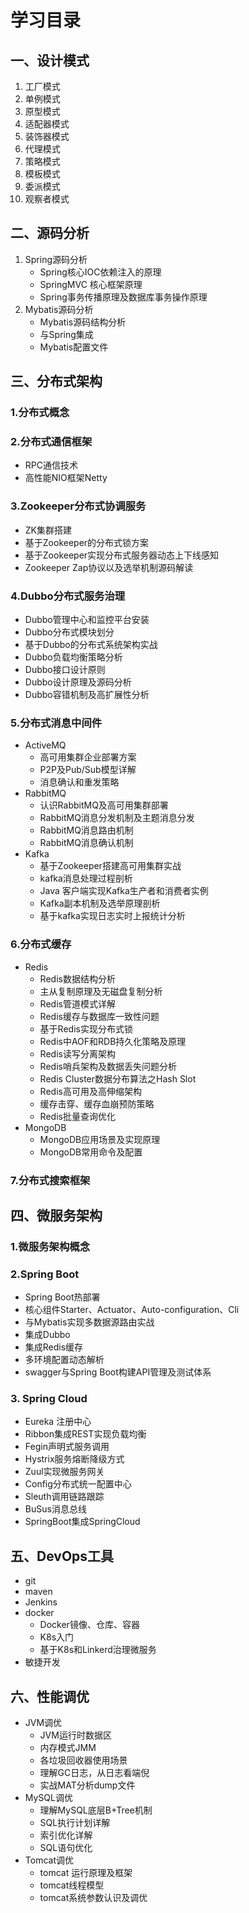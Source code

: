 # 学习目录

## 一、设计模式

1. 工厂模式
2. 单例模式
3. 原型模式
4. 适配器模式
5. 装饰器模式
6. 代理模式
7. 策略模式
8. 模板模式
9. 委派模式
10. 观察者模式

## 二、源码分析

1. Spring源码分析
   - Spring核心IOC依赖注入的原理
   - SpringMVC 核心框架原理
   - Spring事务传播原理及数据库事务操作原理
2. Mybatis源码分析
   - Mybatis源码结构分析
   - 与Spring集成
   - Mybatis配置文件

## 三、分布式架构

### 1.分布式概念

###  2.分布式通信框架

- RPC通信技术
- 高性能NIO框架Netty 

### 3.Zookeeper分布式协调服务

- ZK集群搭建
- 基于Zookeeper的分布式锁方案
- 基于Zookeeper实现分布式服务器动态上下线感知
- Zookeeper Zap协议以及选举机制源码解读

### 4.Dubbo分布式服务治理

- Dubbo管理中心和监控平台安装
- Dubbo分布式模块划分
- 基于Dubbo的分布式系统架构实战
- Dubbo负载均衡策略分析
- Dubbo接口设计原则
- Dubbo设计原理及源码分析
- Dubbo容错机制及高扩展性分析

### 5.分布式消息中间件

- ActiveMQ
  - 高可用集群企业部署方案
  - P2P及Pub/Sub模型详解
  - 消息确认和重发策略
- RabbitMQ
  - 认识RabbitMQ及高可用集群部署
  - RabbitMQ消息分发机制及主题消息分发
  - RabbitMQ消息路由机制
  - RabbitMQ消息确认机制
- Kafka
  - 基于Zookeeper搭建高可用集群实战
  - kafka消息处理过程剖析
  - Java 客户端实现Kafka生产者和消费者实例
  - Kafka副本机制及选举原理剖析
  - 基于kafka实现日志实时上报统计分析

### 6.分布式缓存

- Redis
  - Redis数据结构分析
  - 主从复制原理及无磁盘复制分析
  - Redis管道模式详解
  - Redis缓存与数据库一致性问题
  - 基于Redis实现分布式锁
  - Redis中AOF和RDB持久化策略及原理
  - Redis读写分离架构
  - Redis哨兵架构及数据丢失问题分析
  - Redis Cluster数据分布算法之Hash Slot
  - Redis高可用及高伸缩架构
  - 缓存击穿、缓存血崩预防策略
  - Redis批量查询优化
- MongoDB
  - MongoDB应用场景及实现原理
  - MongoDB常用命令及配置

### 7.分布式搜索框架

## 四、微服务架构

### 1.微服务架构概念

### 2.Spring Boot

- Spring Boot热部署
- 核心组件Starter、Actuator、Auto-configuration、Cli
- 与Mybatis实现多数据源路由实战
- 集成Dubbo
- 集成Redis缓存
- 多环境配置动态解析
- swagger与Spring Boot构建API管理及测试体系

### 3. Spring Cloud

- Eureka 注册中心
- Ribbon集成REST实现负载均衡
- Fegin声明式服务调用
- Hystrix服务熔断降级方式
- Zuul实现微服务网关
- Config分布式统一配置中心
- Sleuth调用链路跟踪
- BuSus消息总线
- SpringBoot集成SpringCloud

## 五、DevOps工具

- git
- maven
- Jenkins
- docker
  - Docker镜像、仓库、容器
  - K8s入门
  - 基于K8s和Linkerd治理微服务
- 敏捷开发

## 六、性能调优

- JVM调优
  - JVM运行时数据区
  - 内存模式JMM
  - 各垃圾回收器使用场景
  - 理解GC日志，从日志看端倪
  - 实战MAT分析dump文件
- MySQL调优
  - 理解MySQL底层B+Tree机制
  - SQL执行计划详解
  - 索引优化详解
  - SQL语句优化
- Tomcat调优
  - tomcat 运行原理及框架
  - tomcat线程模型
  - tomcat系统参数认识及调优





